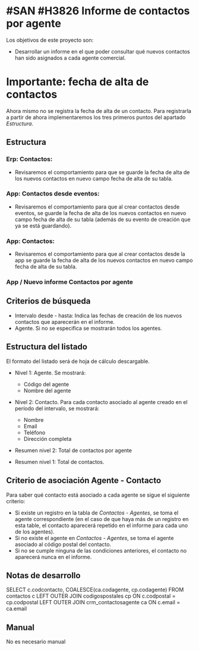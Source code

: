 # #SAN #H3826 Informe de contactos por agente

Los objetivos de este proyecto son:
+ Desarrollar un informe en el que poder consultar qué nuevos contactos han sido asignados a cada agente comercial.

# Importante: fecha de alta de contactos
Ahora mismo no se registra la fecha de alta de un contacto. Para registrarla a partir de ahora implementaremos los tres primeros puntos del apartado _Estructura_.

## Estructura

### Erp: Contactos:
* Revisaremos el comportamiento para que se guarde la fecha de alta de los nuevos contactos en nuevo campo fecha de alta de su tabla.

### App: Contactos desde eventos:
* Revisaremos el comportamiento para que al crear contactos desde eventos, se guarde la fecha de alta de los nuevos contactos en nuevo campo fecha de alta de su tabla (además de su evento de creación que ya se está guardando).

### App: Contactos:
* Revisaremos el comportamiento para que al crear contactos desde la app se guarde la fecha de alta de los nuevos contactos en nuevo campo fecha de alta de su tabla.


### App / Nuevo informe Contactos por agente

## Criterios de búsqueda
+ Intervalo desde - hasta: Indica las fechas de creación de los nuevos contactos que aparecerán en el informe.
+ Agente. Si no se especifica se mostrarán todos los agentes.

## Estructura del listado
El formato del listado será de hoja de cálculo descargable.

+ Nivel 1: Agente. Se mostrará:
    + Código del agente
    + Nombre del agente

+ Nivel 2: Contacto. Para cada contacto asociado al agente creado en el período del intervalo, se mostrará:
    + Nombre
    + Email
    + Teléfono
    + Dirección completa

+ Resumen nivel 2: Total de contactos por agente
+ Resumen nivel 1: Total de contactos.

## Criterio de asociación Agente - Contacto
Para saber qué contacto está asociado a cada agente se sigue el siguiente criterio:
+ Si existe un registro en la tabla de _Contactos - Agentes_, se toma el agente correspondiente (en el caso de que haya más de un registro en esta table, el contacto aparecerá repetido en el informe para cada uno de los agentes).
+ Si no existe el agente en _Contactos - Agentes_, se toma el agente asociado al código postal del contacto.
+ Si no se cumple ninguna de las condiciones anteriores, el contacto no aparecerá nunca en el informe.

## Notas de desarrollo
SELECT c.codcontacto, COALESCE(ca.codagente, cp.codagente)
FROM contactos c LEFT OUTER JOIN codigospostales cp ON c.codpostal = cp.codpostal LEFT OUTER JOIN crm_contactosagente ca ON c.email = ca.email

## Manual
No es necesario manual